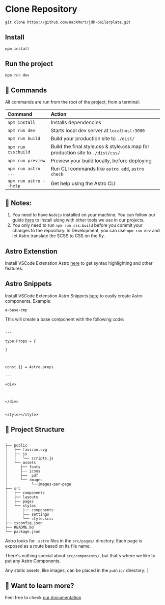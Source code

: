 # Clone Repository

```
git clone https://github.com/HackMort/jdk-boilerplate.git
```

## Install

```
npm install
```

## Run the project

```
npm run dev
```

## 🧞 Commands

All commands are run from the root of the project, from a terminal:

| Command                | Action                                           |
| :--------------------- | :----------------------------------------------- |
| `npm install`          | Installs dependencies                            |
| `npm run dev`          | Starts local dev server at `localhost:3000`      |
| `npm run build`        | Build your production site to `./dist/`          |
| `npm run css:build`    | Build the final style.css & style.css.map for production site to `./dist/css/`          |
| `npm run preview`      | Preview your build locally, before deploying     |
| `npm run astro ...`    | Run CLI commands like `astro add`, `astro check` |
| `npm run astro --help` | Get help using the Astro CLI       

<!-- Note -->
## 📝 Notes:

1. You need to have `Nodejs` installed on your machine. You can follow our guide [here](https://tech.dev-jdoutstanding.com/en/install-nodejs-windows-11/) to install along with other tools we use in our projects.
2. You only need to run `npm run css:build` before you commit your changes to the repository. In Development, you can use `npm run dev` and let Astro translate the SCSS to CSS on the fly.
## Astro Extenstion
Install VSCode Extenstion Astro [here](https://marketplace.visualstudio.com/items?itemName=astro-build.astro-vscode) to get syntax highlighting and other features.

## Astro Snippets
Install VSCode Extenstion Astro Snippets [here](https://marketplace.visualstudio.com/items?itemName=SheltonLouis.astro-snippets) to easily create Astro components. Example:

```
a-base-cmp
```
This will create a base component with the following code:

```

---

type Props = {

}



const {} = Astro.props

---

<div>



</div>


<style></style>
```

<!-- Screenshot here when its ready -->
## 🚀 Project Structure

```

├── public
│   ├── favicon.svg
│   ├── js
│   │   └── scripts.js
│   └── assets
│      ├── fonts
│      ├── icons
│      ├──  pdf
│      └── images
│           └──images-per-page
├── src
│   ├── components
│   ├── layouts
│   ├── pages
│   └── styles
│       ├── components
│       ├── settings
│       └── style.scss
├── tsconfig.json
├── README.md
└── package.json
```

Astro looks for `.astro` files in the `src/pages/` directory. Each page is exposed as a route based on its file name.

There's nothing special about `src/components/`, but that's where we like to put any Astro Components.

Any static assets, like images, can be placed in the `public/` directory.
              |

## 👀 Want to learn more?

Feel free to check [our documentation](https://docs.astro.build) 
